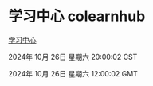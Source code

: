 # 学习中心 colearnhub
[学习中心](http://219.139.197.74:56308/colearnhub/)

2024年 10月 26日 星期六 20:00:02 CST

2024年 10月 26日 星期六 12:00:02 GMT
